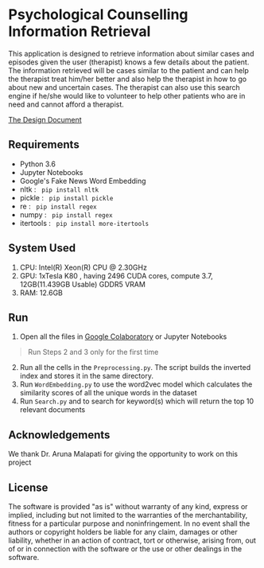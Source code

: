# Psychological Counselling Information Retrieval

This application is designed to retrieve information about similar cases and episodes given the user (therapist) knows a few details about the patient. The information retrieved will be cases similar to the patient and can help the therapist treat him/her better and also help the therapist in how to go about new and uncertain cases. The therapist can also use this search engine if he/she would like to volunteer to help other patients who are in need and cannot afford a therapist.

[The Design Document ](https://drive.google.com/open?id=1sT7FhVwFoDSzTOUQ1BqnyxBw5-24k0rfljGcZlxYuOM)

## Requirements
- Python 3.6
- Jupyter Notebooks
- Google's Fake News Word Embedding
- nltk : <code> pip install nltk </code>
- pickle : <code> pip install pickle </code>
- re : <code> pip install regex </code>
- numpy : <code> pip install regex </code>
- itertools : <code> pip install more-itertools </code>

## System Used
1. CPU: Intel(R) Xeon(R) CPU @ 2.30GHz
2. GPU: 1xTesla K80 , having 2496 CUDA cores, compute 3.7,  12GB(11.439GB Usable) GDDR5  VRAM
3. RAM: 12.6GB

## Run
1. Open all the files in [Google Colaboratory](https://colab.research.google.com/) or Jupyter Notebooks
> Run Steps 2 and 3 only for the first time
2. Run all the cells in the ```Preprocessing.py```. The script builds the inverted index and stores it in the same directory.
3. Run ```WordEmbedding.py``` to use the word2vec model which calculates the similarity scores of all the unique words in the dataset
4. Run ```Search.py``` and to search for keyword(s) which will return the top 10 relevant documents


## Acknowledgements
We thank Dr. Aruna Malapati for giving the opportunity to work on this project

## License
The software is provided "as is" without warranty of any kind, express or implied, including but not limited to the warranties of the merchantability, fitness for a particular purpose and noninfringement. In no event shall the authors or copyright holders be liable for any claim, damages or other liability, whether in an action of contract, tort or otherwise, arising from, out of or in connection with the software or the use or other dealings in the software.




